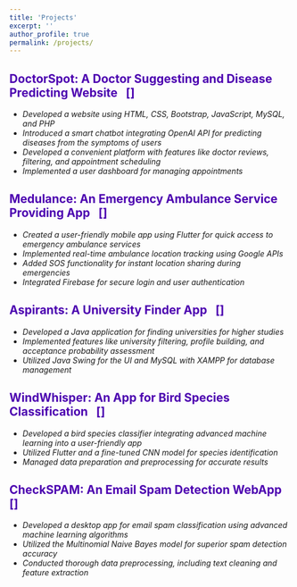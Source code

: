 ```yaml
---
title: 'Projects'
excerpt: ''
author_profile: true
permalink: /projects/
---
```


<head>
<title>Font Awesome Icons</title>
<meta name="viewport" content="width=device-width, initial-scale=1">
<link rel="stylesheet" href="https://cdnjs.cloudflare.com/ajax/libs/font-awesome/4.7.0/css/font-awesome.min.css">
</head>

<h2 style="color: #4c00b0;">DoctorSpot: A Doctor Suggesting and Disease Predicting Website&nbsp;&nbsp; [<a href = ""><i class="fa fa-github"></i></a>]</h2>

- *Developed a website using HTML, CSS, Bootstrap, JavaScript, MySQL, and PHP*
- *Introduced a smart chatbot integrating OpenAI API for predicting diseases from the symptoms of users*
- *Developed a convenient platform with features like doctor reviews, filtering, and appointment scheduling*
- *Implemented a user dashboard for managing appointments*

<h2 style="color: #4c00b0;">Medulance: An Emergency Ambulance Service Providing App&nbsp;&nbsp; [<a href = ""><i class="fa fa-github"></i></a>]</h2>

- *Created a user-friendly mobile app using Flutter for quick access to emergency ambulance services*
- *Implemented real-time ambulance location tracking using Google APIs*
- *Added SOS functionality for instant location sharing during emergencies*
- *Integrated Firebase for secure login and user authentication*

<h2 style="color: #4c00b0;">Aspirants: A University Finder App&nbsp;&nbsp; [<a href = ""><i class="fa fa-github"></i></a>]</h2>

- *Developed a Java application for finding universities for higher studies*
- *Implemented features like university filtering, profile building, and acceptance probability assessment*
- *Utilized Java Swing for the UI and MySQL with XAMPP for database management*

<h2 style="color: #4c00b0;">WindWhisper: An App for Bird Species Classification&nbsp;&nbsp; [<a href = ""><i class="fa fa-github"></i></a>]</h2>

- *Developed a bird species classifier integrating advanced machine learning into a user-friendly app*
- *Utilized Flutter and a fine-tuned CNN model for species identification*
- *Managed data preparation and preprocessing for accurate results*

<h2 style="color: #4c00b0;">CheckSPAM: An Email Spam Detection WebApp&nbsp;&nbsp; [<a href = ""><i class="fa fa-github"></i></a>]</h2>

- *Developed a desktop app for email spam classification using advanced machine learning algorithms*
- *Utilized the Multinomial Naive Bayes model for superior spam detection accuracy*
- *Conducted thorough data preprocessing, including text cleaning and feature extraction*
